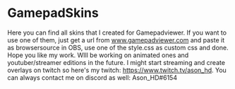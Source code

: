 # GamepadSkins
Here you can find all skins that I created for Gamepadviewer. If you want to use one of them, just get a url from www.gamepadviewer.com and paste it as browsersource in OBS, use one of the style.css as custom css and done. Hope you like my work. WIll be working on animated ones and youtuber/streamer editions in the future. I might start streaming and create overlays on twitch so here's my twitch: https://www.twitch.tv/ason_hd. You can always contact me on discord as well: Ason_HD#6154
